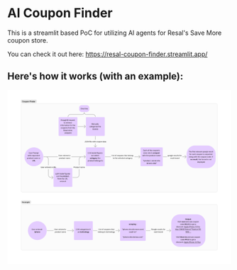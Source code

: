 # AI Coupon Finder

This is a streamlit based PoC for utilizing AI agents for Resal's Save More coupon store.

You can check it out here: https://resal-coupon-finder.streamlit.app/



## Here's how it works (with an example):

![image](Coupon-Finder.png)